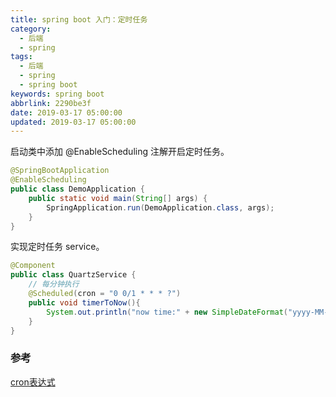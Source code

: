 ```yaml
---
title: spring boot 入门：定时任务
category:
  - 后端
  - spring
tags:
  - 后端
  - spring
  - spring boot
keywords: spring boot
abbrlink: 2290be3f
date: 2019-03-17 05:00:00
updated: 2019-03-17 05:00:00
---
```


启动类中添加 @EnableScheduling 注解开启定时任务。

```java
@SpringBootApplication
@EnableScheduling
public class DemoApplication {
	public static void main(String[] args) {
		SpringApplication.run(DemoApplication.class, args);
	}
}
```

实现定时任务 service。

```java
@Component
public class QuartzService {
    // 每分钟执行
    @Scheduled(cron = "0 0/1 * * * ?")
    public void timerToNow(){
        System.out.println("now time:" + new SimpleDateFormat("yyyy-MM-dd HH:mm:ss").format(new Date()));
    }
}
```

### 参考

[cron表达式](https://www.cnblogs.com/tommyli/p/3760671.html)
